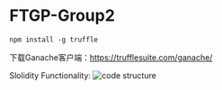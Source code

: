 # FTGP-Group2

```shell
npm install -g truffle
```

下载Ganache客户端：https://trufflesuite.com/ganache/


Slolidity Functionality:
![code structure](https://user-images.githubusercontent.com/92101285/165283767-7580563e-8357-498b-aacd-388826446f4f.png)
